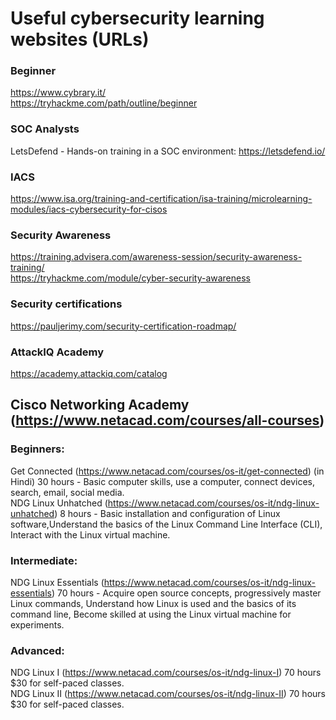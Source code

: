 # Useful cybersecurity learning websites (URLs)
   
### Beginner  
https://www.cybrary.it/  
https://tryhackme.com/path/outline/beginner  
  
### SOC Analysts
LetsDefend - Hands-on training in a SOC environment: https://letsdefend.io/  
  
### IACS  
https://www.isa.org/training-and-certification/isa-training/microlearning-modules/iacs-cybersecurity-for-cisos  

### Security Awareness  
https://training.advisera.com/awareness-session/security-awareness-training/  
https://tryhackme.com/module/cyber-security-awareness  
  
### Security certifications  
https://pauljerimy.com/security-certification-roadmap/  
  
### AttackIQ Academy  
https://academy.attackiq.com/catalog  
  
  
## Cisco Networking Academy (https://www.netacad.com/courses/all-courses)  

### Beginners:  
  
Get Connected (https://www.netacad.com/courses/os-it/get-connected) (in Hindi) 30 hours - Basic computer skills, use a computer, connect devices, search, email, social media.  
NDG Linux Unhatched (https://www.netacad.com/courses/os-it/ndg-linux-unhatched) 8 hours - Basic installation and configuration of Linux software,Understand the basics of the Linux Command Line Interface (CLI), Interact with the Linux virtual machine.  
  
### Intermediate:  
  
NDG Linux Essentials (https://www.netacad.com/courses/os-it/ndg-linux-essentials) 70 hours - Acquire open source concepts, progressively master Linux commands, Understand how Linux is used and the basics of its command line, Become skilled at using the Linux virtual machine for experiments.  
  
### Advanced:  
  
NDG Linux I (https://www.netacad.com/courses/os-it/ndg-linux-I) 70 hours $30 for self-paced classes.  
NDG Linux II (https://www.netacad.com/courses/os-it/ndg-linux-II) 70 hours $30 for self-paced classes.  
  
  
